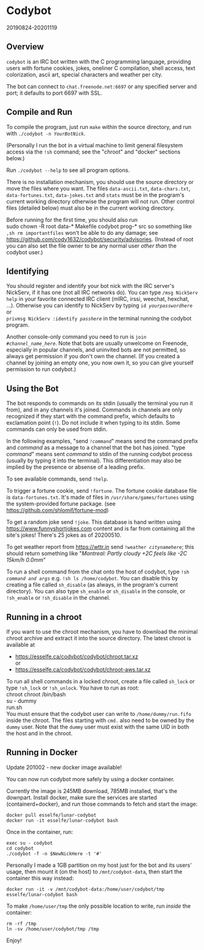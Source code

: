 # Codybot

20190824-20201119

## Overview

`codybot` is an IRC bot written with the C programming language, providing users with fortune cookies, jokes, oneliner C compilation, shell access, text colorization, ascii art, special characters and weather per city.

The bot can connect to `chat.freenode.net:6697` or any specified server and port; it defaults to port 6697 with SSL.

## Compile and Run

To compile the program, just run `make` within the source directory, and run with `./codybot -n `_`YourBotNick`_.

(Personally I run the bot in a virtual machine to limit general filesystem access via the `!sh` command; see the "chroot" and "docker" sections below.)

Run `./codybot --help` to see all program options.

There is no installation mechanism, you should use the source directory or move the files where you want. The files `data-ascii.txt`, `data-chars.txt`, `data-fortunes.txt`, `data-jokes.txt` and `stats` must be in the program's current working directory otherwise the program will not run. Other control files (detailed below) must also be in the current working directory.

Before running for the first time, you should also run  
    sudo chown -R root data-* Makefile codybot prog-* src
so something like `,sh rm importantfiles` won't be able to do any damage; see https://github.com/cody1632/codybot/security/advisories.
(Instead of root you can also set the file owner to be any normal user _other than_ the codybot user.)

## Identifying

You should register and identify your bot nick with the IRC server's NickServ, if it has one (not all IRC networks do). You can type `/msg NickServ help` in your favorite connected IRC client (mIRC, irssi, weechat, hexchat, ...).
Otherwise you can identify to NickServ by typing `id `_`yourpasswordhere`_ or  
`privmsg NickServ :identify `_`passhere`_ in the terminal running the codybot program.

Another console-only command you need to run is `join `_`#channel_name_here`_. Note that bots are usually unwelcome on Freenode, especially in popular channels, and uninvited bots are not permitted, so always get permission if you don't own the channel. (If you created a channel by joining an empty one, you now own it, so you can give yourself permission to run codybot.)

## Using the Bot

The bot responds to commands on its stdin (usually the terminal you run it from), and in any channels it's joined.
Commands in channels are only recognized if they start with the command prefix, which defaults to exclamation point (`!`). Do not include it when typing to its stdin.
Some commands can only be used from stdin.

In the following examples, "send _`!command`_" means send the command prefix and _command_ as a message to a channel that the bot has joined.
"type _command_" means sent _command_ to stdin of the running codybot process (usually by typing it into the terminal).
This differentiation may also be implied by the presence or absense of a leading prefix.

To see available commands, send `!help`.

To trigger a fortune cookie, send `!fortune`. The fortune cookie database file is `data-fortunes.txt`. It's made of files in `/usr/share/games/fortunes` using the system-provided fortune package. (see https://github.com/shlomif/fortune-mod)

To get a random joke send `!joke`. This database is hand written using https://www.funnyshortjokes.com content and is far from containing all the site's jokes! There's 25 jokes as of 20200510.

To get weather report from https://wttr.in send `!weather `_`citynamehere`_; this should return something like "_Montreal: Partly cloudy +2*C feels like -2*C 15km/h 0.0mm_"

To run a shell command from the chat onto the host of codybot, type `!sh `_`command and args`_ e.g. `!sh ls /home/codybot`. You can disable this by creating a file called `sh_disable` (as always, in the program's current directory). You can also type `sh_enable` or `sh_disable` in the console, or `!sh_enable` or `!sh_disable` in the channel.

## Running in a chroot

If you want to use the chroot mechanism, you have to download the minimal chroot archive and extract it into the source directory.
The latest chroot is available at
* https://esselfe.ca/codybot/codybot/chroot.tar.xz  
or  
* https://esselfe.ca/codybot/codybot/chroot-aws.tar.xz

To run all shell commands in a locked chroot, create a file called `sh_lock` or
type `!sh_lock` or `!sh_unlock`. You have to run as root:  
    chroot chroot /bin/bash  
    su - dummy  
    run.sh  
You must ensure that the codybot user can write to
`/home/dummy/run.fifo` inside the chroot. The files starting with
`cmd.` also need to be owned by the `dummy` user.
Note that the `dummy` user must exist with the same UID in both the host
and in the chroot.

## Running in Docker

Update 201002 - new docker image available!

You can now run codybot more safely by using a docker container.

Currently the image is 245MB download, 785MB installed, that's the downpart.
Install docker, make sure the services are started (containerd+docker),
and run those commands to fetch and start the image:

    docker pull esselfe/lunar-codybot
    docker run -it esselfe/lunar-codybot bash

Once in the container, run:

    exec su - codybot
    cd codybot
    ./codybot -f -n $NewNickHere -t '#'

Personally I made a 1GB partition on my host just for the bot and
its users' usage, then mount it (on the host) to `/mnt/codybot-data`,
then start the container this way instead:

    docker run -it -v /mnt/codybot-data:/home/user/codybot/tmp esselfe/lunar-codybot bash

To make `/home/user/tmp` the only possible location to write, run _inside_ the container:

    rm -rf /tmp
    ln -sv /home/user/codybot/tmp /tmp

Enjoy!

